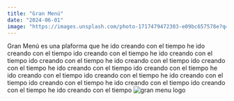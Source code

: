 ```yaml
---
title: "Gran Menú"
date: "2024-06-01"
image: "https://images.unsplash.com/photo-1717479472303-e09bc657578e?q=80&w=1932&auto=format&fit=crop&ixlib=rb-4.0.3&ixid=M3wxMjA3fDB8MHxwaG90by1wYWdlfHx8fGVufDB8fHx8fA%3D%3D"
---
```


Gran Menú es una plaforma que he ido creando con el tiempo he ido creando con el tiempo ido creando con el tiempo he ido creando con el tiempo ido creando con el tiempo he ido creando con el tiempo ido creando con el tiempo he ido creando con el tiempo ido creando con el tiempo he ido creando con el tiempo ido creando con el tiempo he ido creando con el tiempo ido creando con el tiempo he ido creando con el tiempo ido creando con el tiempo he ido creando con el tiempo
![gran menu logo](/posts/gm/pfp.jpg)
